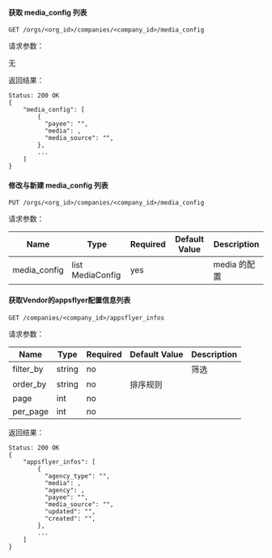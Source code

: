 
#### 获取 media_config 列表

    GET /orgs/<org_id>/companies/<company_id>/media_config

请求参数：

无

返回结果：

    Status: 200 OK
    {
        "media_config": [
            {
              "payee": "",
              "media": ,
              "media_source": "",
            },
            ...
        ]
    }

#### 修改与新建 media_config 列表

    PUT /orgs/<org_id>/companies/<company_id>/media_config

请求参数：

|Name|Type|Required|Default Value|Description|
|---|---|---|---|---|
|media_config|list MediaConfig|yes||media 的配置|


#### 获取Vendor的appsflyer配置信息列表

    GET /companies/<company_id>/appsflyer_infos

请求参数：

|Name|Type|Required|Default Value|Description|
|---|---|---|---|---|
|filter_by|string|no||筛选|
|order_by|string|no|排序规则|
|page|int|no||
|per_page|int|no||

返回结果：

    Status: 200 OK
    {
        "appsflyer_infos": [
            {
              "agency_type": "",
              "media": ,
              "agency": ,
              "payee": "",
              "media_source": "",
              "updated": "",
              "created": "",
            },
            ...
        ]
    }